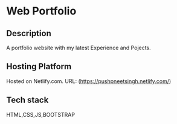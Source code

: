 # Web Portfolio
## Description
A portfolio website with my latest Experience and Pojects. 
## Hosting Platform
Hosted on Netlify.com. 
URL: (https://pushpneetsingh.netlify.com/)
## Tech stack
HTML,CSS,JS,BOOTSTRAP
